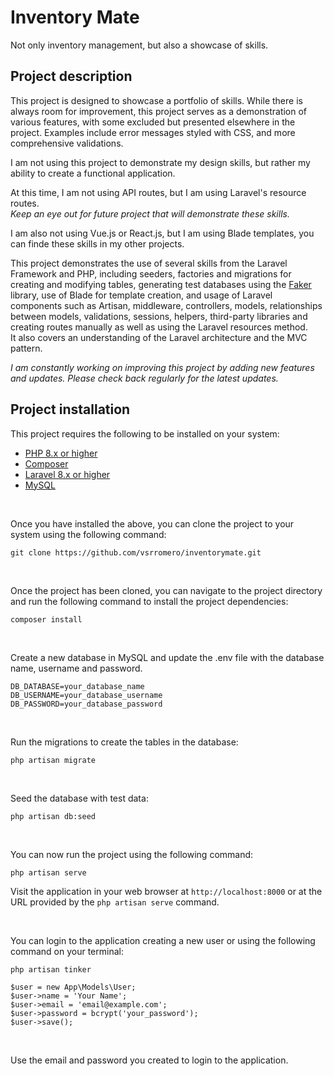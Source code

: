 # Inventory Mate
Not only inventory management, but also a showcase of skills.

## Project description
This project is designed to showcase a portfolio of skills. While there is always room for improvement, this project serves as a demonstration of various features, with some excluded but presented elsewhere in the project. Examples include error messages styled with CSS, and more comprehensive validations.

I am not using this project to demonstrate my design skills, but rather my ability to create a functional application.

At this time, I am not using API routes, but I am using Laravel's resource routes.  
*Keep an eye out for future project that will demonstrate these skills.*

I am also not using Vue.js or React.js, but I am using Blade templates, you can finde these skills in my other projects. 
  
This project demonstrates the use of several skills from the Laravel Framework and PHP, including seeders, factories and migrations for creating and modifying tables, generating test databases using the [Faker](https://fakerphp.github.io/) library, use of Blade for template creation, and usage of Laravel components such as Artisan, middleware, controllers, models, relationships between models, validations, sessions, helpers, third-party libraries and creating routes manually as well as using the Laravel resources method.  
It also covers an understanding of the Laravel architecture and the MVC pattern.

*I am constantly working on improving this project by adding new features and updates. Please check back regularly for the latest updates.*
  
## Project installation

This project requires the following to be installed on your system:

- [PHP 8.x or higher](https://www.php.net/downloads.php)
- [Composer](https://getcomposer.org/)
- [Laravel 8.x or higher](https://laravel.com/docs/8.x/installation)
- [MySQL](https://www.mysql.com/downloads/)
  
<br>

Once you have installed the above, you can clone the project to your system using the following command:

`git clone https://github.com/vsrromero/inventorymate.git`


<br>

Once the project has been cloned, you can navigate to the project directory and run the following command to install the project dependencies:

`composer install`

<br>

Create a new database in MySQL and update the .env file with the database name, username and password.

~~~
DB_DATABASE=your_database_name
DB_USERNAME=your_database_username
DB_PASSWORD=your_database_password
~~~

<br>

Run the migrations to create the tables in the database:  
  
`php artisan migrate`

<br>

Seed the database with test data:

`php artisan db:seed`

<br>

You can now run the project using the following command:

`php artisan serve`

Visit the application in your web browser at `http://localhost:8000` or at the URL provided by the `php artisan serve` command.

<br>

You can login to the application creating a new user or using the following command on your terminal:

`php artisan tinker`

~~~
$user = new App\Models\User;
$user->name = 'Your Name';
$user->email = 'email@example.com';
$user->password = bcrypt('your_password');
$user->save();
~~~

<br>

Use the email and password you created to login to the application.
